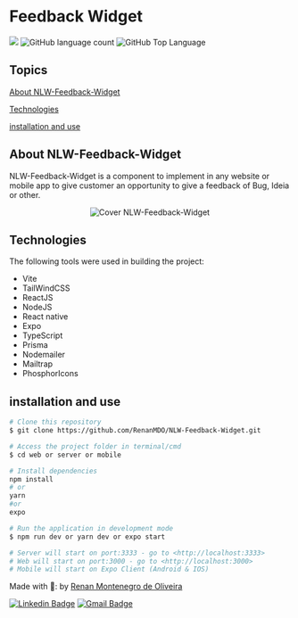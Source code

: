 # Feedback Widget

<p>
  <img src="https://img.shields.io/badge/made%20by-Renan%20MDO-6A41C5?style=flat-square">
  <img alt="GitHub language count" src="https://img.shields.io/github/languages/count/RenanMDO/NLW-Feedback-Widget?color=6A41C5&style=flat-square">
  <img alt="GitHub Top Language" src="https://img.shields.io/github/languages/top/RenanMDO/NLW-Feedback-Widget?color=6A41C5&style=flat-square">
</p>


## Topics 

[About NLW-Feedback-Widget](#about-NLW-Feedback-Widget)

[Technologies](#technologies)

[installation and use](#installation-and-use)


## About NLW-Feedback-Widget

NLW-Feedback-Widget is a component to implement in any website or mobile app to give customer an opportunity to give a feedback of Bug, Ideia or other.
<br>

<p align="center">
  <img src="https://repository-images.githubusercontent.com/490728797/dcab9624-502d-45ed-9b94-95f804f6b235" alt="Cover NLW-Feedback-Widget">
</p>

## Technologies

The following tools were used in building the project:

- Vite
- TailWindCSS
- ReactJS
- NodeJS
- React native
- Expo
- TypeScript
- Prisma
- Nodemailer
- Mailtrap
- PhosphorIcons
 
</div>



## installation and use

```bash
# Clone this repository 
$ git clone https://github.com/RenanMDO/NLW-Feedback-Widget.git

# Access the project folder in terminal/cmd
$ cd web or server or mobile

# Install dependencies
npm install
# or
yarn
#or
expo

# Run the application in development mode
$ npm run dev or yarn dev or expo start

# Server will start on port:3333 - go to <http://localhost:3333>
# Web will start on port:3000 - go to <http://localhost:3000>
# Mobile will start on Expo Client (Android & IOS)
```
Made with 💜: by [Renan Montenegro de Oliveira](https://github.com/RenanMDO/)

[![Linkedin Badge](https://img.shields.io/badge/-Renan%20MDO-6A41C5?style=flat-square&logo=Linkedin&logoColor=white&link=https://www.linkedin.com/in/renanmdo/)](https://www.linkedin.com/in/renanmdo/) 
[![Gmail Badge](https://img.shields.io/badge/-renan.montenegro.oliveira@gmail.com-6A41C5?style=flat-square&logo=Gmail&logoColor=white&link=mailto:renan.montenegro.oliveira@gmail.com)](mailto:renan.montenegro.oliveira@gmail.com)
